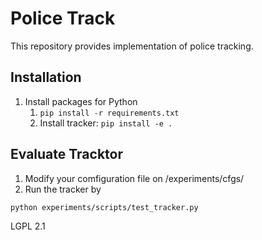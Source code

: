 # Police Track

This repository provides implementation of police tracking.

## Installation

1.  Install packages for Python
    1. `pip install -r requirements.txt`
    2. Install tracker: `pip install -e .`

## Evaluate Tracktor


1. Modify your comfiguration file on /experiments/cfgs/
2. Run the tracker by 
  
  ```python experiments/scripts/test_tracker.py```
  
  LGPL 2.1
 
